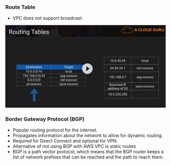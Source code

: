 ### Route Table

- VPC does not support broadcast.


![img.png](img.png)




### Border Gateway Protocol (BGP)

- Popular routing protocol for the internet.
- Propagates information about the network to allow for dynamic routing.
- Required for Direct Connect and optional for VPN.
- Alternative of not using BGP with AWS VPC is static routes
- BGP is a path vector protocol, which means that the BGP router keeps a list of network prefixes that can be reached and the path to reach them.
